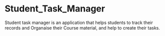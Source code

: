 # Student_Task_Manager
Student task manager is an application that helps students to track their records and Organaise their Course material, and help to create their tasks.
